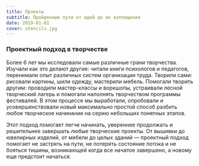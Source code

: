 ```yaml
---
title: Проекты
subtitle: Пройденные пути от идей до их воплощения
date: 2019-01-01
cover: utencils.jpg
---
```


### Проектный подход в творчестве

Более 6 лет мы исследовали самые различные грани творчества. Изучали как это делают другие: читали книги психологов и педагогов, перенимали опыт различных систем организации труда. Творили сами: рисовали картины, шили одежду, мастерили мебель. Помогали творить другим: проводили мастер-классы и воркшопы, устраивали лесной творческий лагерь и помогали наполнять творчеством программы фестивалей. В этом процессе мы выработали, опробовали и усовершенствовали новый максимально простой способ разбить любое творческое начинание на серию небольших понятных этапов.

Этот подход помогает легче начинать, увереннее продолжать и решительнее завершать любые творческие проекты. От вышивки до ювелирных изделий, от мебели до целых зданий — проектный подход помогает не застрять на пути, не потерять состояние потока и не бояться тишины, возникающей когда все начатое завершено, а новому еще предстоит начаться.